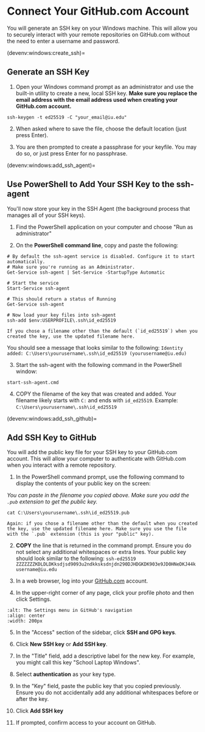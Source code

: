 # Connect Your GitHub.com Account

You will generate an SSH key on your Windows machine. This will allow you to securely interact with your remote repositories on GitHub.com without the need to enter a username and password.

(devenv:windows:create_ssh)=
## Generate an SSH Key

1. Open your Windows command prompt as an administrator and use the built-in utility to create a new, local SSH key. **Make sure you replace the email address with the email address used when creating your GitHub.com account.**

```
ssh-keygen -t ed25519 -C "your_email@iu.edu"
```

2. When asked where to save the file, choose the default location (just press Enter).

3. You are then prompted to create a passphrase for your keyfile. You may do so, or just press Enter for no passphrase.

(devenv:windows:add_ssh_agent)=
## Use PowerShell to Add Your SSH Key to the ssh-agent

You'll now store your key in the SSH Agent (the background process that manages all of your SSH keys).

1. Find the PowerShell application on your computer and choose "Run as administrator"

2. On the **PowerShell command line**, copy and paste the following:

```
# By default the ssh-agent service is disabled. Configure it to start automatically.
# Make sure you're running as an Administrator.
Get-Service ssh-agent | Set-Service -StartupType Automatic

# Start the service
Start-Service ssh-agent

# This should return a status of Running
Get-Service ssh-agent

# Now load your key files into ssh-agent
ssh-add $env:USERPROFILE\.ssh\id_ed25519
```

```{note}
If you chose a filename other than the default (`id_ed25519`) when you created the key, use the updated filename here.
```

You should see a message that looks similar to the following: `Identity added: C:\Users\yourusername\.ssh\id_ed25519 (yourusername@iu.edu)`

3. Start the ssh-agent with the following command in the PowerShell window:

```
start-ssh-agent.cmd
```

4. COPY the filename of the key that was created and added. Your filename likely starts with `C:` and ends with `id_ed25519`. Example: `C:\Users\yourusername\.ssh\id_ed25519`

(devenv:windows:add_ssh_github)=
## Add SSH Key to GitHub

You will add the public key file for your SSH key to your GitHub.com account. This will allow your computer to authenticate with GitHub.com when you interact with a remote repository.

1. In the PowerShell command prompt, use the following command to display the contents of your public key on the screen:

*You can paste in the filename you copied above. Make sure you add the `.pub` extension to get the public key.*

```
cat C:\Users\yourusername\.ssh\id_ed25519.pub
```

```{note}
Again: if you chose a filename other than the default when you created the key, use the updated filename here. Make sure you use the file with the `.pub` extension (this is your "public" key).
```

2. **COPY** the line that is returned in the command prompt. Ensure you do not select any additional whitespaces or extra lines. Your public key should look similar to the following: `ssh-ed25519 ZZZZZZZKDLDLDKksdjsd9093u2ndkksksdnjdn290DJHDGKDK903e9JD0HNeDKJ44k username@iu.edu`

3. In a web browser, log into your [GitHub.com](https://github.com) account.

4. In the upper-right corner of any page, click your profile photo and then click Settings.

```{image} ../img/userbar-account-settings.webp
:alt: The Settings menu in GitHub's navigation
:align: center
:width: 200px
```

5. In the "Access" section of the sidebar, click **SSH and GPG keys**.

6. Click **New SSH key** or **Add SSH key**.

7. In the "Title" field, add a descriptive label for the new key. For example, you might call this key "School Laptop Windows".

8. Select **authentication** as your key type.

9. In the "Key" field, paste the public key that you copied previously. Ensure you do not accidentally add any additional whitespaces before or after the key.

10. Click **Add SSH key**

11. If prompted, confirm access to your account on GitHub.